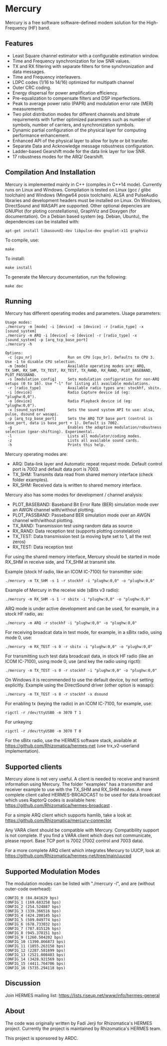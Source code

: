 # Mercury

Mercury is a free software software-defined modem solution for the High-Frequency (HF) band.

## Features

- Least Square channel estimator with a configurable estimation window.
- Time and Frequency synchronization for low SNR values.
- TX and RX filtering with separate filters for time synchronization and data messages.
- Time and Frequency interleavers.
- LDPC codes (1/16 to 14/16) optimized for multipath channel
- Outer CRC coding.
- Energy dispersal for power amplification efficiency.
- Pre-equalization to compensate filters and DSP imperfections.
- Peak to average power ratio (PAPR) and modulation error rate (MER) measurements.
- Two pilot distribution modes for different channels and bitrate requirements with further optimized parameters such as number of symbols, number of carriers, and synchronization symbols.
- Dynamic partial configuration of the physical layer for computing performance enhancement.
- Enhanced API of the physical layer to allow for byte or bit transfer.
- Separate Data and Acknowledge message robustness configuration.
- Ladder-based Gearshift mode for the data link layer for low SNR.
- 17 robustness modes for the ARQ/ Gearshift.


## Compilation And Installation

Mercury is implemented mainly in C++ (compiles in C++14 mode). Currently runs on Linux and Windows.
Compilation is tested on Linux (gcc / glibc toolchain) and Windows (Mingw64 posix toolchain). ALSA and PulseAudio libraries and development headers must be installed on Linux. On Windows, DirectSound and WASAPI are supported.
Other optional depencies are GNUPlot (for ploting constellations), GraphViz and Doxygen (for documentation). On
a Debian based system (eg. Debian, Ubuntu), the dependencies can be installed with:

```
apt-get install libasound2-dev libpulse-dev gnuplot-x11 graphviz
```
To compile, use:

```
make
```

To install:

```
make install
```

To generate the Mercury documentation, run the following:

```
make doc
```

## Running

Mercury has different operating modes and parameters. Usage parameters:

```
Usage modes: 
./mercury -m [mode] -i [device] -o [device] -r [radio_type] -x [sound_system]
./mercury -m ARQ -i [device] -o [device] -r [radio_type] -x [sound_system] -p [arq_tcp_base_port]
./mercury -h

Options:
 -c [cpu_nr]                Run on CPU [cpu_br]. Defaults to CPU 3. Use -1 to disable CPU selection.
 -m [mode]                  Available operating modes are: ARQ, TX_SHM, RX_SHM, TX_TEST, RX_TEST, TX_RAND, RX_RAND, PLOT_BASEBAND, PLOT_PASSBAND.
 -s [modulation_config]     Sets modulation configuration for non-ARQ setups (0 to 16). Use "-l" for listing all available modulations.
 -r [radio_type]            Available radio types are: stockhf, sbitx.
 -i [device]                Radio Capture device id (eg: "plughw:0,0").
 -o [device]                Radio Playback device id (eg: "plughw:0,0").
 -x [sound_system]          Sets the sound system API to use: alsa, pulse, dsound or wasapi.
 -p [arq_tcp_base_port]     Sets the ARQ TCP base port (control is base_port, data is base_port + 1). Default is 7002.
 -g                         Enables the adaptive modulation/robustness selection (gear-shifting). Experimental.
 -l                         Lists all modulator/coding modes.
 -z                         Lists all available sound cards.
 -h                         Prints this help.
```

Mercury operating modes are:
- ARQ: Data-link layer and Automatic repeat request mode. Default control port is 7002 and default data port is 7003.
- TX_SHM: Transmits data read from shared memory interface (check folder examples).
- RX_SHM: Received data is written to shared memory interface.

Mercury also has some modes for development / channel analysis:
- PLOT_BASEBAND: Baseband Bit Error Rate (BER) simulation mode over an AWGN channel with/without plotting.
- PLOT_PASSBAND: Passeband BER simulation mode over an AWGN channel with/without plotting.
- TX_RAND: Transmission test using random data as source
- RX_RAND: Data reception test (supports plotting constelation)
- TX_TEST: Data transmission test (a moving byte set to 1, all the rest zeros)
- RX_TEST: Data reception test

For using the shared memory interface, Mercury should be started in mode RX_SHM in receive side, and TX_SHM at transmit site. 

Example (stock hf radio, like an ICOM IC-7100) for transmitter side:
```
./mercury -m TX_SHM -s 1 -r stockhf -i "plughw:0,0" -o "plughw:0,0"
```

Example of Mercury in the receive side (sBitx v3 radio):
```
./mercury -m RX_SHM -s 1 -r sbitx -i "plughw:0,0" -o "plughw:0,0"
```

ARQ mode is under active development and can be used, for example, in a stock HF radio, as:

```
./mercury -m ARQ -r stockhf -i "plughw:0,0" -o "plughw:0,0"
```

For receiving broadcat data in test mode, for example, in a sBitx radio, using mode 0, use:

```
./mercury -m RX_TEST -s 0 -r sbitx -i "plughw:0,0" -o "plughw:0,0"
```

For transmitting such test data broadcast data, in stock HF radio (like an ICOM IC-7100), using mode 0, use (and key the radio using rigctl):

```
./mercury -m TX_TEST -s 0 -r stockhf -i "plughw:0,0" -o "plughw:0,0"
```

On Windows it is recommended to use the default device, by not setting explicitly. Example using the DirectSound driver (other option is wasapi):

```
./mercury -m TX_TEST -s 0 -r stockhf -x dsound
```

For enabling tx (keying the radio) in an ICOM IC-7100, for example, use:

```
rigctl -r /dev/ttyUSB0 -m 3070 T 1
```

For unkeying:

```
rigctl -r /dev/ttyUSB0 -m 3070 T 0
```

For the sBitx radio, use the HERMES software stack, available at https://github.com/Rhizomatica/hermes-net (use trx_v2-userland implementation).

## Supported clients

Mercury alone is not very useful. A client is needed to receive and transmit information using Mercury. The folder "examples" has a transmitter and receiver example
to use with the TX_SHM and RX_SHM modes. A more complete client called HERMES-BROADCAST to be used for data broadcast which uses RaptorQ codes is available here: https://github.com/Rhizomatica/hermes-broadcast .

For a simple ARQ client which supports hamlib, take a look at: https://github.com/Rhizomatica/mercury-connector

Any VARA client should be compatible with Mercury. Compatibility support is not complete. If you
find a VARA client which does not communicate, please report. Base TCP port is 7002 (7002 control and 7003 data).

For a more complete ARQ client which integrates Mercury to UUCP, look at: https://github.com/Rhizomatica/hermes-net/tree/main/uucpd


## Supported Modulation Modes

The modulation modes can be listed with "./mercury -l", and are (without outer-code overhead):

```
CONFIG_0 (84.841629 bps)
CONFIG_1 (169.683258 bps)
CONFIG_2 (254.524887 bps)
CONFIG_3 (339.366516 bps)
CONFIG_4 (424.208145 bps)
CONFIG_5 (509.049774 bps)
CONFIG_6 (678.733032 bps)
CONFIG_7 (787.815126 bps)
CONFIG_8 (945.378151 bps)
CONFIG_9 (1260.504202 bps)
CONFIG_10 (1390.866873 bps)
CONFIG_11 (1855.263158 bps)
CONFIG_12 (2287.581699 bps)
CONFIG_13 (2521.008403 bps)
CONFIG_14 (3428.921569 bps)
CONFIG_15 (4411.764706 bps)
CONFIG_16 (5735.294118 bps)
```

## Discussion

Join HERMES mailing list:
https://lists.riseup.net/www/info/hermes-general


## About

The code was originally written by Fadi Jerji for Rhizomatica's HERMES project. Currently the project is maintained by Rhizomatica's HERMES team.

This project is sponsored by ARDC.
